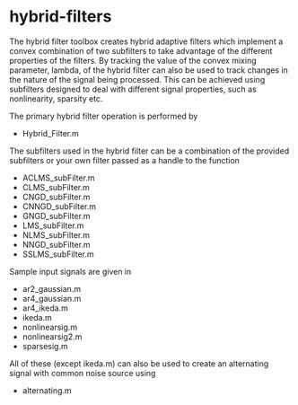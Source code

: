 # hybrid-filters

The hybrid filter toolbox creates hybrid adaptive filters which implement a
convex combination of two subfilters to take advantage of the different
properties of the filters. By tracking the value of the convex mixing
parameter, lambda, of the hybrid filter can also be used to track changes in
the nature of the signal being processed. This can be achieved using
subfilters designed to deal with different signal properties, such as
nonlinearity, sparsity etc.

The primary hybrid filter operation is performed by 

 - Hybrid_Filter.m

The subfilters used in the hybrid filter can be a combination of the provided
subfilters or your own filter passed as a handle to the function

 - ACLMS_subFilter.m
 - CLMS_subFilter.m
 - CNGD_subFilter.m
 - CNNGD_subFilter.m
 - GNGD_subFilter.m
 - LMS_subFilter.m
 - NLMS_subFilter.m
 - NNGD_subFilter.m
 - SSLMS_subFilter.m

Sample input signals are given in 

 - ar2_gaussian.m
 - ar4_gaussian.m
 - ar4_ikeda.m
 - ikeda.m
 - nonlinearsig.m
 - nonlinearsig2.m
 - sparsesig.m

All of these (except ikeda.m) can also be used to create an alternating signal
with common noise source using

 - alternating.m


